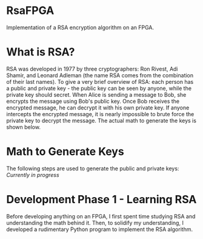 # RsaFPGA
Implementation of a RSA encryption algorithm on an FPGA.

# What is RSA?
RSA was developed in 1977 by three cryptographers: Ron Rivest, Adi Shamir, and Leonard Adleman (the name RSA comes from the combination of their last names). To give a very brief overview of RSA: each person has a public and private key - the public key can be seen by anyone, while the private key should secret. When Alice is sending a message to Bob, she encrypts the message using Bob's public key. Once Bob receives the encrypted message, he can decrypt it with his own private key. If anyone intercepts the encrypted message, it is nearly impossible to brute force the private key to decrypt the message. The actual math to generate the keys is shown below.

# Math to Generate Keys
The following steps are used to generate the public and private keys:
_Currently in progress_

# Development Phase 1 - Learning RSA
Before developing anything on an FPGA, I first spent time studying RSA and understanding the math behind it. Then, to solidify my understanding, I developed a rudimentary Python program to implement the RSA algorithm.
